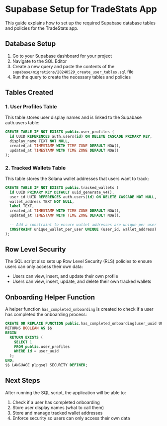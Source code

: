 # Supabase Setup for TradeStats App

This guide explains how to set up the required Supabase database tables and policies for the TradeStats app.

## Database Setup

1. Go to your Supabase dashboard for your project
2. Navigate to the SQL Editor
3. Create a new query and paste the contents of the `supabase/migrations/20240529_create_user_tables.sql` file
4. Run the query to create the necessary tables and policies

## Tables Created

### 1. User Profiles Table

This table stores user display names and is linked to the Supabase auth.users table:

```sql
CREATE TABLE IF NOT EXISTS public.user_profiles (
  id UUID REFERENCES auth.users(id) ON DELETE CASCADE PRIMARY KEY,
  display_name TEXT NOT NULL,
  created_at TIMESTAMP WITH TIME ZONE DEFAULT NOW(),
  updated_at TIMESTAMP WITH TIME ZONE DEFAULT NOW()
);
```

### 2. Tracked Wallets Table

This table stores the Solana wallet addresses that users want to track:

```sql
CREATE TABLE IF NOT EXISTS public.tracked_wallets (
  id UUID PRIMARY KEY DEFAULT uuid_generate_v4(),
  user_id UUID REFERENCES auth.users(id) ON DELETE CASCADE NOT NULL,
  wallet_address TEXT NOT NULL,
  label TEXT,
  created_at TIMESTAMP WITH TIME ZONE DEFAULT NOW(),
  updated_at TIMESTAMP WITH TIME ZONE DEFAULT NOW(),
  
  -- Add a constraint to ensure wallet addresses are unique per user
  CONSTRAINT unique_wallet_per_user UNIQUE (user_id, wallet_address)
);
```

## Row Level Security

The SQL script also sets up Row Level Security (RLS) policies to ensure users can only access their own data:

- Users can view, insert, and update their own profile
- Users can view, insert, update, and delete their own tracked wallets

## Onboarding Helper Function

A helper function `has_completed_onboarding` is created to check if a user has completed the onboarding process:

```sql
CREATE OR REPLACE FUNCTION public.has_completed_onboarding(user_uuid UUID)
RETURNS BOOLEAN AS $$
BEGIN
  RETURN EXISTS (
    SELECT 1 
    FROM public.user_profiles 
    WHERE id = user_uuid
  );
END;
$$ LANGUAGE plpgsql SECURITY DEFINER;
```

## Next Steps

After running the SQL script, the application will be able to:

1. Check if a user has completed onboarding
2. Store user display names (what to call them)
3. Store and manage tracked wallet addresses
4. Enforce security so users can only access their own data 